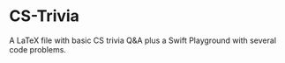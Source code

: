 CS-Trivia
=========

A LaTeX file with basic CS trivia Q&amp;A plus a Swift Playground with several code
problems.
